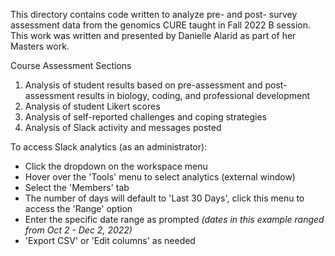 This directory contains code written to analyze pre- and post- survey assessment data from the genomics CURE taught in Fall 2022 B session.  This work was written and presented by Danielle Alarid as part of her Masters work.  

Course Assessment Sections
1. Analysis of student results based on pre-assessment and post-assessment results in biology, coding, and professional development
2. Analysis of student Likert scores 
3. Analysis of self-reported challenges and coping strategies
4. Analysis of Slack activity and messages posted

To access Slack analytics (as an administrator):
- Click the dropdown on the workspace menu
- Hover over the 'Tools' menu to select analytics (external window)
- Select the 'Members' tab
- The number of days will default to 'Last 30 Days', click this menu to access the 'Range' option
- Enter the specific date range as prompted _(dates in this example ranged from Oct 2 - Dec 2, 2022)_
- 'Export CSV' or 'Edit columns' as needed